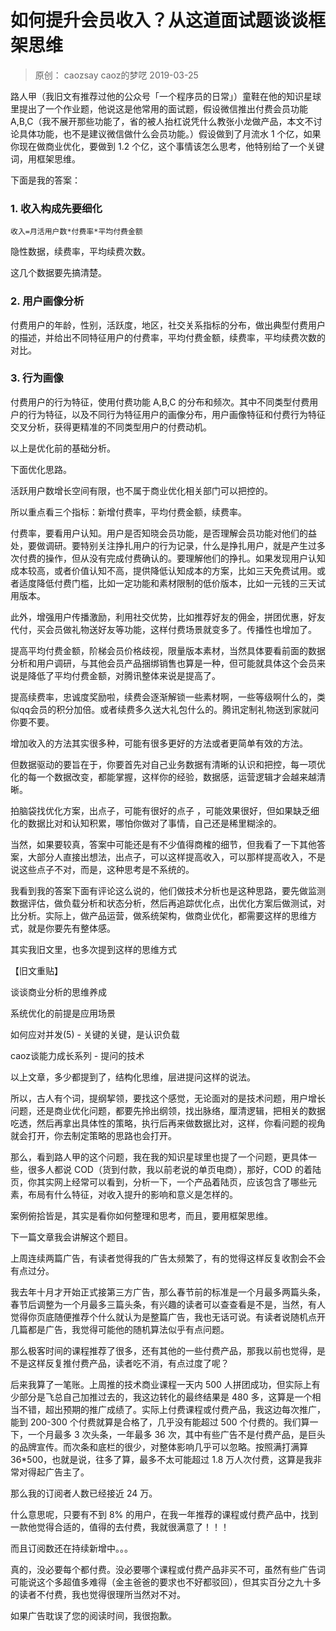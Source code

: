 # 如何提升会员收入？从这道面试题谈谈框架思维
> 原创： caozsay  caoz的梦呓 2019-03-25

路人甲（我旧文有推荐过他的公众号「一个程序员的日常」）童鞋在他的知识星球里提出了一个作业题，他说这是他常用的面试题，假设微信推出付费会员功能 A,B,C（我不展开那些功能了，省的被人抬杠说凭什么教张小龙做产品，本文不讨论具体功能，也不是建议微信做什么会员功能。）假设做到了月流水 1 个亿，如果你现在做商业优化，要做到 1.2 个亿，这个事情该怎么思考，他特别给了一个关键词，用框架思维。

下面是我的答案：

### 1. 收入构成先要细化 

	收入=月活用户数*付费率*平均付费金额

隐性数据，续费率，平均续费次数。

这几个数据要先搞清楚。

### 2. 用户画像分析
付费用户的年龄，性别，活跃度，地区，社交关系指标的分布，做出典型付费用户的描述，并给出不同特征用户的付费率，平均付费金额，续费率，平均续费次数的对比。

### 3. 行为画像
付费用户的行为特征，使用付费功能 A,B,C 的分布和频次。其中不同类型付费用户的行为特征，以及不同行为特征用户的画像分布，用户画像特征和付费行为特征交叉分析，获得更精准的不同类型用户的付费动机。

以上是优化前的基础分析。

下面优化思路。

活跃用户数增长空间有限，也不属于商业优化相关部门可以把控的。

所以重点看三个指标：新增付费率，平均付费金额，续费率。

付费率，要看用户认知。用户是否知晓会员功能，是否理解会员功能对他们的益处，要做调研。要特别关注挣扎用户的行为记录，什么是挣扎用户，就是产生过多次付费的操作，但从没有完成付费确认的。要理解他们的挣扎。如果发现用户认知成本较高，或者价值认知不高，提供降低认知成本的方案，比如三天免费试用。或者适度降低付费门槛，比如一定功能和素材限制的低价版本，比如一元钱的三天试用版本。

此外，增强用户传播激励，利用社交优势，比如推荐好友的佣金，拼团优惠，好友代付，买会员做礼物送好友等功能，这样付费场景就变多了。传播性也增加了。

提高平均付费金额，阶梯会员价格歧视，限量版本素材，当然具体要看前面的数据分析和用户调研，与其他会员产品捆绑销售也算是一种，但可能就具体这个会员来说是降低了平均付费金额，对腾讯整体来说是提高了。

提高续费率，忠诚度奖励啦，续费会逐渐解锁一些素材啊，一些等级啊什么的，类似qq会员的积分加倍。或者续费多久送大礼包什么的。腾讯定制礼物送到家就问你要不要。

增加收入的方法其实很多种，可能有很多更好的方法或者更简单有效的方法。

但数据驱动的要旨在于，你要首先对自己业务数据有清晰的认识和把控，每一项优化的每一个数据改变，都能掌握，这样你的经验，数据感，运营逻辑才会越来越清晰。

拍脑袋找优化方案，出点子，可能有很好的点子 ，可能效果很好，但如果缺乏细化的数据比对和认知积累，哪怕你做对了事情，自己还是稀里糊涂的。

当然，如果要较真，答案中可能还是有不少值得商榷的细节，但我看了一下其他答案，大部分人直接出想法，出点子，可以这样提高收入，可以那样提高收入，不是说这些点子不对，而是，这种思考是不系统的。

我看到我的答案下面有评论这么说的，他们做技术分析也是这种思路，要先做监测数据评估，做负载分析和状态分析，然后再追踪优化点，出优化方案后做测试，对比分析。实际上，做产品运营，做系统架构，做商业优化，都需要这样的思维方式，就是你要先有整体感。

其实我旧文里，也多次提到这样的思维方式

【旧文重贴】

谈谈商业分析的思维养成 

系统优化的前提是应用场景

如何应对并发(5) - 关键的关键，是认识负载

caoz谈能力成长系列 - 提问的技术

以上文章，多少都提到了，结构化思维，层进提问这样的说法。

所以，古人有个词，提纲挈领，要找这个感觉，无论面对的是技术问题，用户增长问题，还是商业优化问题，都要先拎出纲领，找出脉络，厘清逻辑，把相关的数据吃透，然后再拿出具体性的策略，执行后再来做数据比对，这样，你看问题的视角就会打开，你去制定策略的思路也会打开。

那么，看到路人甲的这个问题，我在我的知识星球里也提了一个问题，更具体一些，很多人都说 COD（货到付款，我以前老说的单页电商），那好，COD 的着陆页，你其实网上经常可以看到，分析一下，一个产品着陆页，应该包含了哪些元素，布局有什么特征，对收入提升的影响和意义是怎样的。

案例俯拾皆是，其实是看你如何整理和思考，而且，要用框架思维。

下一篇文章我会讲解这个题目。

上周连续两篇广告，有读者觉得我的广告太频繁了，有的觉得这样反复收割会不会有点过分。

我去年十月才开始正式接第三方广告，那么春节前的标准是一个月最多两篇头条，春节后调整为一个月最多三篇头条，有兴趣的读者可以查查看是不是，当然，有人觉得你页底随便推荐个什么就认为是整篇广告，我也无话可说。有读者说随机点开几篇都是广告，我觉得可能他的随机算法似乎有点问题。

那么极客时间的课程推荐了很多，还有其他的一些付费产品，那我以前也觉得，是不是这样反复推付费产品，读者吃不消，有点过度了呢？

后来我算了一笔账。上周推的技术商业课程一天内 500 人拼团成功，但实际上有少部分是飞总自己加推过去的，我这边转化的最终结果是 480 多，这算是一个相当不错，超出预期的推广成绩了。实际上付费课程或付费产品，我这边每次推广，能到 200-300 个付费就算是合格了，几乎没有能超过 500 个付费的。我们算一下，一个月最多 3 次头条，一年最多 36 次，其中有些广告不是付费产品，是巨头的品牌宣传。而次条和底栏的很少，对整体影响几乎可以忽略。按照满打满算 36*500，也就是说，往多了算，最多不太可能超过 1.8 万人次付费，这算是我非常对得起广告主了。

那么我的订阅者人数已经接近 24 万。

什么意思呢，只要有不到 8% 的用户，在我一年推荐的课程或付费产品中，找到一款他觉得合适的，值得的去付费，我就很满意了！！！

而且订阅数还在持续新增中。。。

真的，没必要每个都付费。没必要哪个课程或付费产品非买不可，虽然有些广告词可能说这个多超值多难得（金主爸爸的要求也不好都驳回），但其实百分之九十多的读者不付费，我也觉得很理所当然对不对。

如果广告耽误了您的阅读时间，我很抱歉。



